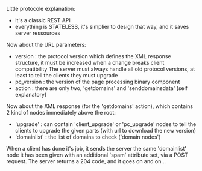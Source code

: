 Little protocole explanation:
- it's a classic REST API
- everything is STATELESS, it's simplier to design that way, and it saves server ressources

Now about the URL parameters: 
- version : the protocol version which defines the XML response structure, it must be increased when a change breaks client compatibility
The server must always handle all old protocol versions, at least to tell the clients they must upgrade
- pc_version : the version of the page processing binary component 
- action : there are only two, 'getdomains' and 'senddomainsdata' (self explanatory)

Now about the XML response (for the 'getdomains' action), which contains 2 kind of nodes immediately above the root:
- 'upgrade' : can contain 'client_upgrade' or 'pc_upgrade' nodes to tell the clients to upgrade the given parts (with url to download the new version) 
- 'domainlist' : the list of domains to check ('domain nodes')

When a client has done it's job, it sends the server the same 'domainlist' node it has been given with an additional 'spam' attribute set, via a POST request.
The server returns a 204 code, and it goes on and on...